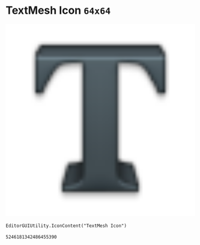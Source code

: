 # TextMesh Icon `64x64`
<img src="/img/TextMesh%20Icon.png" width=512 height=512>

``` CSharp
EditorGUIUtility.IconContent("TextMesh Icon")
```
```
5246181342486455390
```
